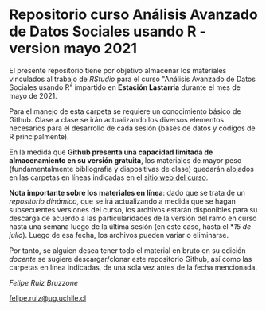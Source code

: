 # Repositorio curso Análisis Avanzado de Datos Sociales usando R - version mayo 2021

El presente repositorio tiene por objetivo almacenar los materiales vinculados al trabajo de *RStudio* para el curso "Análisis Avanzado de Datos Sociales usando R" impartido en **Estación Lastarria** durante el mes de mayo de 2021.

Para el manejo de esta carpeta se requiere un conocimiento básico de Github. Clase a clase se irán actualizando los diversos elementos necesarios para el desarrollo de cada sesión (bases de datos y códigos de R principalmente).

En la medida que **Github presenta una capacidad limitada de almacenamiento en su versión gratuita**, los materiales de mayor peso (fundamentalmente bibliografía y diapositivas de clase) quedarán alojados en las carpetas en líneas indicadas en el [sitio web del curso](https://sites.google.com/ug.uchile.cl/felipe-srb/docencia/an%C3%A1lisis-avanzado-de-datos-sociales-usando-r).

**Nota importante sobre los materiales en línea**: dado que se trata de un *repositorio dinámico*, que se irá actualizando a medida que se hagan subsecuentes versiones del curso, los archivos estarán disponibles para su descarga de acuerdo a las particularidades de la versión del ramo en curso hasta una semana luego de la última sesión (en este caso, hasta el **15 de julio*). Luego de esa fecha, los archivos pueden variar o eliminarse.

Por tanto, se alguien desea tener todo el material en bruto en su edición *docente* se sugiere descargar/clonar este repositorio Github, así como las carpetas en línea indicadas, de una sola vez antes de la fecha mencionada.

*Felipe Ruiz Bruzzone*

[felipe.ruiz@ug.uchile.cl](mailto:felipe.ruiz@ug.uchile.cl) 
